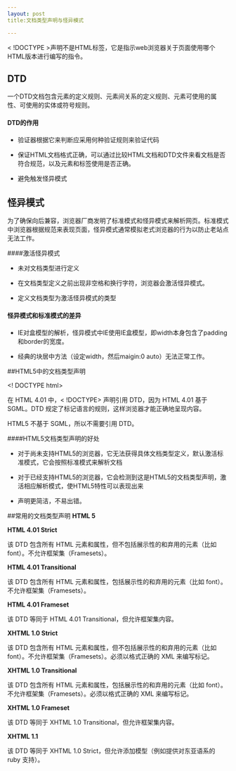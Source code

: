 ```yaml
---
layout: post
title:文档类型声明与怪异模式

---
```

< !DOCTYPE >声明不是HTML标签，它是指示web浏览器关于页面使用哪个HTML版本进行编写的指令。

## DTD

一个DTD文档包含元素的定义规则、元素间关系的定义规则、元素可使用的属性、可使用的实体或符号规则。

#### DTD的作用

* 验证器根据它来判断应采用何种验证规则来验证代码

* 保证HTML文档格式正确，可以通过比较HTML文档和DTD文件来看文档是否符合规范，以及元素和标签使用是否正确。

* 避免触发怪异模式

## 怪异模式

为了确保向后兼容，浏览器厂商发明了标准模式和怪异模式来解析网页。标准模式中浏览器根据规范来表现页面，怪异模式通常模拟老式浏览器的行为以防止老站点无法工作。

####激活怪异模式

* 未对文档类型进行定义

* 在文档类型定义之前出现非空格和换行字符，浏览器会激活怪异模式。

* 定义文档类型为激活怪异模式的类型


#### 怪异模式和标准模式的差异

* IE对盒模型的解析，怪异模式中IE使用IE盒模型，即width本身包含了padding和border的宽度。

* 经典的块居中方法（设定width，然后maigin:0 auto）无法正常工作。

##HTML5中的文档类型声明

<! DOCTYPE html>

在 HTML 4.01 中，< !DOCTYPE> 声明引用 DTD，因为 HTML 4.01 基于 SGML。DTD 规定了标记语言的规则，这样浏览器才能正确地呈现内容。

HTML5 不基于 SGML，所以不需要引用 DTD。

####HTML5文档类型声明的好处

* 对于尚未支持HTML5的浏览器，它无法获得具体文档类型定义，默认激活标准模式，它会按照标准模式来解析文档

* 对于已经支持HTML5的浏览器，它会检测到这是HTML5的文档类型声明，激活相应解析模式，使HTML5特性可以表现出来

* 声明更简洁，不易出错。

##常用的文档类型声明
**HTML 5**
<!DOCTYPE html>

**HTML 4.01 Strict**

该 DTD 包含所有 HTML 元素和属性，但不包括展示性的和弃用的元素（比如 font）。不允许框架集（Framesets）。

<!DOCTYPE HTML PUBLIC "-//W3C//DTD HTML 4.01//EN" "http://www.w3.org/TR/html4/strict.dtd">

**HTML 4.01 Transitional**

该 DTD 包含所有 HTML 元素和属性，包括展示性的和弃用的元素（比如 font）。不允许框架集（Framesets）。

<!DOCTYPE HTML PUBLIC "-//W3C//DTD HTML 4.01 Transitional//EN" 
"http://www.w3.org/TR/html4/loose.dtd">

**HTML 4.01 Frameset**

该 DTD 等同于 HTML 4.01 Transitional，但允许框架集内容。
<!DOCTYPE HTML PUBLIC "-//W3C//DTD HTML 4.01 Frameset//EN" 
"http://www.w3.org/TR/html4/frameset.dtd">

**XHTML 1.0 Strict**

该 DTD 包含所有 HTML 元素和属性，但不包括展示性的和弃用的元素（比如 font）。不允许框架集（Framesets）。必须以格式正确的 XML 来编写标记。
<!DOCTYPE html PUBLIC "-//W3C//DTD XHTML 1.0 Strict//EN" 
"http://www.w3.org/TR/xhtml1/DTD/xhtml1-strict.dtd">

**XHTML 1.0 Transitional**

该 DTD 包含所有 HTML 元素和属性，包括展示性的和弃用的元素（比如 font）。不允许框架集（Framesets）。必须以格式正确的 XML 来编写标记。

<!DOCTYPE html PUBLIC "-//W3C//DTD XHTML 1.0 Transitional//EN" "
http://www.w3.org/TR/xhtml1/DTD/xhtml1-transitional.dtd">

**XHTML 1.0 Frameset**

该 DTD 等同于 XHTML 1.0 Transitional，但允许框架集内容。
<!DOCTYPE html PUBLIC "-//W3C//DTD XHTML 1.0 Frameset//EN" 
"http://www.w3.org/TR/xhtml1/DTD/xhtml1-frameset.dtd">

**XHTML 1.1**

该 DTD 等同于 XHTML 1.0 Strict，但允许添加模型（例如提供对东亚语系的 ruby 支持）。

<!DOCTYPE html PUBLIC "-//W3C//DTD XHTML 1.1//EN" "http://www.w3.org/TR/xhtml11/DTD/xhtml11.dtd">



